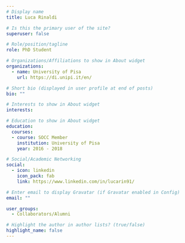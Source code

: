 ```yaml
---
# Display name
title: Luca Rinaldi

# Is this the primary user of the site?
superuser: false

# Role/position/tagline
role: PhD Student

# Organizations/Affiliations to show in About widget
organizations:
  - name: University of Pisa
    url: https://di.unipi.it/en/

# Short bio (displayed in user profile at end of posts)
bio: ""

# Interests to show in About widget
interests:

# Education to show in About widget
education:
  courses:
  - course: SOCC Member
    institution: University of Pisa
    year: 2016 - 2018

# Social/Academic Networking
social:
  - icon: linkedin
    icon_pack: fab
    link: https://www.linkedin.com/in/lucarin91/

# Enter email to display Gravatar (if Gravatar enabled in Config)
email: ""

user_groups:
  - Collaborators/Alumni

# Highlight the author in author lists? (true/false)
highlight_name: false
---
```


